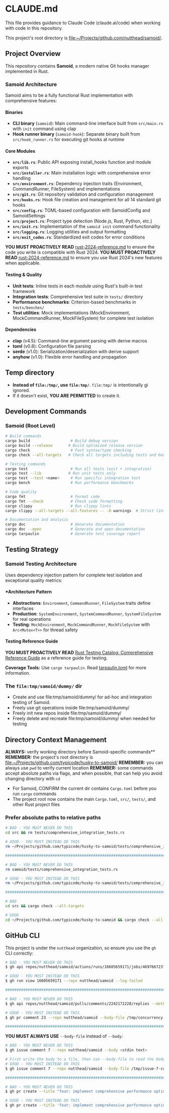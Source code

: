 # CLAUDE.md

This file provides guidance to Claude Code (claude.ai/code) when working with code in this repository.

This project's root directory is <file:~/Projects/github.com/nutthead/samoid/>.

## Project Overview

This repository contains **Samoid**, a modern native Git hooks manager implemented in Rust.

### Samoid Architecture
Samoid aims to be a fully functional Rust implementation with comprehensive features:

#### Binaries
- **CLI binary** (`samoid`): Main command-line interface built from `src/main.rs` with `init` command using clap
- **Hook runner binary** (`samoid-hook`): Separate binary built from `src/hook_runner.rs` for executing git hooks at runtime

#### Core Modules
- **`src/lib.rs`**: Public API exposing install_hooks function and module exports
- **`src/installer.rs`**: Main installation logic with comprehensive error handling
- **`src/environment.rs`**: Dependency injection traits (Environment, CommandRunner, FileSystem) and implementations
- **`src/git.rs`**: Git repository validation and configuration management
- **`src/hooks.rs`**: Hook file creation and management for all 14 standard git hooks
- **`src/config.rs`**: TOML-based configuration with SamoidConfig and SamoidSettings
- **`src/project.rs`**: Project type detection (Node.js, Rust, Python, etc.)
- **`src/init.rs`**: Implementation of the `samoid init` command functionality
- **`src/logging.rs`**: Logging utilities and output formatting
- **`src/exit_codes.rs`**: Standardized exit codes for error conditions

**YOU MUST PROACTIVELY READ** [rust-2024-reference.md](file:knol/references/rust-2024-reference.md) to ensure the code you write is compatible with Rust 2024.
**YOU MUST PROACTIVELY READ** [rust-2024-reference.md](file:knol/references/rust-2024-reference.md) to ensure you use Rust 2024's new features when applicable.

#### Testing & Quality
- **Unit tests**: Inline tests in each module using Rust's built-in test framework
- **Integration tests**: Comprehensive test suite in `tests/` directory
- **Performance benchmarks**: Criterion-based benchmarks in `tests/benches/`
- **Test utilities**: Mock implementations (MockEnvironment, MockCommandRunner, MockFileSystem) for complete test isolation

#### Dependencies
- **clap** (v4.5): Command-line argument parsing with derive macros
- **toml** (v0.8): Configuration file parsing
- **serde** (v1.0): Serialization/deserialization with derive support
- **anyhow** (v1.0): Flexible error handling and propagation

## Temp directory

- **Instead of `file:/tmp/`, use `file:tmp/`**. `file:tmp/` is intentionally gi ignored.
- If it doesn't exist, **YOU ARE PERMITTED** to create it.

## Development Commands

### Samoid (Root Level)
```bash
# Build commands
cargo build                  # Build debug version
cargo build --release       # Build optimized release version
cargo check                  # Fast syntax/type checking
cargo check --all-targets   # Check all targets including tests and benchmarks

# Testing commands
cargo test                   # Run all tests (unit + integration)
cargo test --lib            # Run unit tests only
cargo test --test <name>     # Run specific integration test
cargo bench                  # Run performance benchmarks

# Code quality
cargo fmt                    # Format code
cargo fmt --check            # Check code formatting
cargo clippy                 # Run clippy lints
cargo clippy --all-targets --all-features -- -D warnings  # Strict linting

# Documentation and analysis
cargo doc                    # Generate documentation
cargo doc --open             # Generate and open documentation
cargo tarpaulin              # Generate test coverage report
```

## Testing Strategy

### Samoid Testing Architecture
Uses dependency injection pattern for complete test isolation and exceptional quality metrics:

#### *Architecture Pattern
- **Abstractions**: `Environment`, `CommandRunner`, `FileSystem` traits define interfaces
- **Production**: `SystemEnvironment`, `SystemCommandRunner`, `SystemFileSystem` for real operations
- **Testing**: `MockEnvironment`, `MockCommandRunner`, `MockFileSystem` with `Arc<Mutex<T>>` for thread safety

#### Testing Reference Guide
**YOU MUST PROACTIVELY READ** [Rust Testing Catalog: Comprehensive Reference Guide](file:knol/references/rust-testing-reference.md) as a reference guide for testing.

**Coverage Tools:** Use `cargo tarpaulin`. Read [tarpaulin.toml](file:.tarpaulin.toml) for more information.

### The `file:tmp/samoid/dummy/` dir

- Create and use file:tmp/samoid/dummy/ for ad-hoc and integration testing of Samoid.
- Freely use git operations inside file:tmp/samoid/dummy/
- Freely init new repos inside file:tmp/samoid/dummy/
- Freely delete and recreate file:tmp/samoid/dummy/ when needed for testing

## Directory Context Management
**ALWAYS:** verify working directory before Samoid-specific commands**
**REMEMBER:** the project's root directory is <file:~/Projects/github.com/typicode/husky-to-samoid/>
**REMEMBER:** you can always use `pwd` to verify current location
**REMEMBER:** some commands accept absolute paths via flags, and when possible, that can help you avoid changing directory with `cd`

- For Samoid, CONFIRM the current dir contains `Cargo.toml` before you run `cargo` commands
- The project root now contains the main `Cargo.toml`, `src/`, `tests/`, and other Rust project files

### Prefer absolute paths to relative paths

```bash
# BAD - YOU MUST NEVER DO THIS
cd src && rm tests/comprehensive_integration_tests.rs

# GOOD - YOU MUST INSTEAD DO THIS
rm ~/Projects/github.com/typicode/husky-to-samoid/tests/comprehensive_integration_tests.rs

###############################################################################

# BAD - YOU MUST NEVER DO THIS
rm samoid/tests/comprehensive_integration_tests.rs

# GOOD - YOU MUST INSTEAD DO THIS
rm ~/Projects/github.com/typicode/husky-to-samoid/tests/comprehensive_integration_tests.rs

###############################################################################

# BAD
cd src && cargo check --all-targets

# GOOD
cd ~/Projects/github.com/typicode/husky-to-samoid && cargo check --all-targets
```

## GitHub CLI
This project is under the `nutthead` organization, so ensure you use the `gh` CLI correctly:

```bash
# BAD - YOU MUST NEVER DO THIS
$ gh api repos/nutthead/samoid/actions/runs/16605659171/jobs/46976672370/logs

# GOOD - YOU MUST INSTEAD DO THIS
$ gh run view 16605659171 --repo nutthead/samoid --log-failed

###############################################################################

# BAD - YOU MUST NEVER DO THIS
$ gh api repos/nutthead/samoid/pulls/comments/2242172228/replies --method POST --field body=@/tmp/concurrency-reply.md

# GOOD - YOU MUST INSTEAD DO THIS
$ gh pr comment 23 --repo nutthead/samoid --body-file /tmp/concurrency-reply.md

###############################################################################
```

**YOU MUST ALWAYS USE** `--body-file` instead of `--body`:
```bash
# BAD - YOU MUST NEVER DO THIS
$ gh issue comment 7 --repo nutthead/samoid --body <stdin text>

# First write the body to a file, then use --body-file to read the body from the file
# GOOD - YOU MUST INSTEAD DO THIS
$ gh issue comment 7 --repo nutthead/samoid --body-file /tmp/issue-7-completion-comment.md

###############################################################################

# BAD - YOU MUST NEVER DO THIS
$ gh pr create --title "feat: implement comprehensive performance optimization (#8)" --body <stdin text>

# GOOD - YOU MUST INSTEAD DO THIS
$ gh pr create --title 'feat: implement comprehensive performance optimization (#8)' --body-file <path to file>
```
